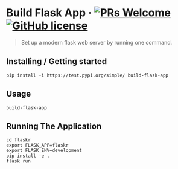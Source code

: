 # Build Flask App &middot; [![PRs Welcome](https://img.shields.io/badge/PRs-welcome-brightgreen.svg?style=flat)](http://makeapullrequest.com) [![GitHub license](https://img.shields.io/badge/license-MIT-blue.svg?style=flat)](https://github.com/your/your-project/blob/master/LICENSE)

> Set up a modern flask web server by running one command.


## Installing / Getting started

```
pip install -i https://test.pypi.org/simple/ build-flask-app
```

## Usage

```
build-flask-app
```

## Running The Application

```
cd flaskr
export FLASK_APP=flaskr
export FLASK_ENV=development
pip install -e .
flask run
```
